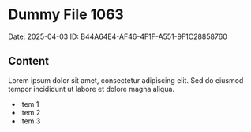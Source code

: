 # Dummy File 1063

Date: 2025-04-03
ID: B44A64E4-AF46-4F1F-A551-9F1C28858760

## Content

Lorem ipsum dolor sit amet, consectetur adipiscing elit.
Sed do eiusmod tempor incididunt ut labore et dolore magna aliqua.

* Item 1
* Item 2
* Item 3

